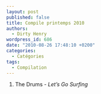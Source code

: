 ```yaml
---
layout: post
published: false
title: Compile printemps 2010
authors:
  - Dirty Henry
wordpress_id: 686
date: "2010-08-26 17:48:10 +0200"
categories:
  - Catégories
tags:
  - Compilation
---
```


1. The Drums - _Let’s Go Surfing_
